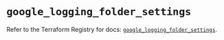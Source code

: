 # `google_logging_folder_settings`

Refer to the Terraform Registry for docs: [`google_logging_folder_settings`](https://registry.terraform.io/providers/hashicorp/google/6.49.1/docs/resources/logging_folder_settings).
